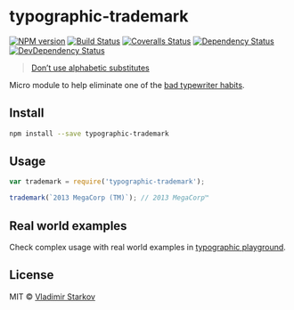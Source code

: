 # typographic-trademark

[![NPM version][npm-image]][npm-url]
[![Build Status][travis-image]][travis-url]
[![Coveralls Status][coveralls-image]][coveralls-url]
[![Dependency Status][depstat-image]][depstat-url]
[![DevDependency Status][depstat-dev-image]][depstat-dev-url]

> [Don’t use alphabetic substitutes][rtfm]

Micro module to help eliminate one of the [bad typewriter habits][habits].


## Install

```sh
npm install --save typographic-trademark
```


## Usage

```js
var trademark = require('typographic-trademark');

trademark(`2013 MegaCorp (TM)`); // 2013 MegaCorp™
```


## Real world examples

Check complex usage with real world examples in [typographic playground][playground].

[playground]: https://github.com/matmuchrapna/typographic-playground


## License

MIT © [Vladimir Starkov](http://vstarkov.com/)

[rtfm]: http://practicaltypography.com/trademark-and-copyright-symbols.html
[habits]: http://practicaltypography.com/typewriter-habits.html

[npm-url]: https://npmjs.org/package/typographic-trademark
[npm-image]: http://img.shields.io/npm/v/typographic-trademark.svg

[travis-url]: https://travis-ci.org/matmuchrapna/typographic-trademark
[travis-image]: http://img.shields.io/travis/matmuchrapna/typographic-trademark.svg

[coveralls-url]: https://coveralls.io/r/matmuchrapna/typographic-trademark
[coveralls-image]: http://img.shields.io/coveralls/matmuchrapna/typographic-trademark.svg

[depstat-url]: https://david-dm.org/matmuchrapna/typographic-trademark
[depstat-image]: https://david-dm.org/matmuchrapna/typographic-trademark.svg

[depstat-dev-url]: https://david-dm.org/matmuchrapna/typographic-trademark
[depstat-dev-image]: https://david-dm.org/matmuchrapna/typographic-trademark/dev-status.svg
